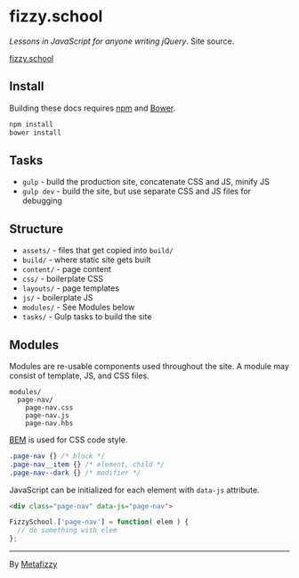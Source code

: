 # fizzy.school

_Lessons in JavaScript for anyone writing jQuery_. Site source.

[fizzy.school](http://fizzy.school)

## Install

Building these docs requires [npm](https://npmjs.com) and [Bower](http://bower.io).

``` bash
npm install
bower install
```

## Tasks

+ `gulp` - build the production site, concatenate CSS and JS, minify JS
+ `gulp dev` - build the site, but use separate CSS and JS files for debugging

## Structure

+ `assets/` - files that get copied into `build/`
+ `build/` - where static site gets built
+ `content/` - page content
+ `css/`  - boilerplate CSS
+ `layouts/` - page templates
+ `js/` - boilerplate JS
+ `modules/` - See Modules below
+ `tasks/` - Gulp tasks to build the site

## Modules

Modules are re-usable components used throughout the site. A module may consist of template, JS, and CSS files.

    modules/
      page-nav/
        page-nav.css
        page-nav.js
        page-nav.hbs

[BEM](http://csswizardry.com/2013/01/mindbemding-getting-your-head-round-bem-syntax/) is used for CSS code style.

``` css
.page-nav {} /* block */
.page-nav__item {} /* element, child */
.page-nav--dark {} /* modifier */
```

JavaScript can be initialized for each element with `data-js` attribute.

``` html
<div class="page-nav" data-js="page-nav">
```

``` js
FizzySchool.['page-nav'] = function( elem ) {
  // do something with elem
};
```

---

By [Metafizzy](http://metafizzy.co)
